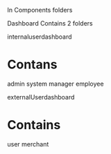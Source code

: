 
In Components folders

Dashboard Contains 2 folders

internaluserdashboard
# Contans
admin
system manager
employee

externalUserdashboard
# Contains 
 user
 merchant
